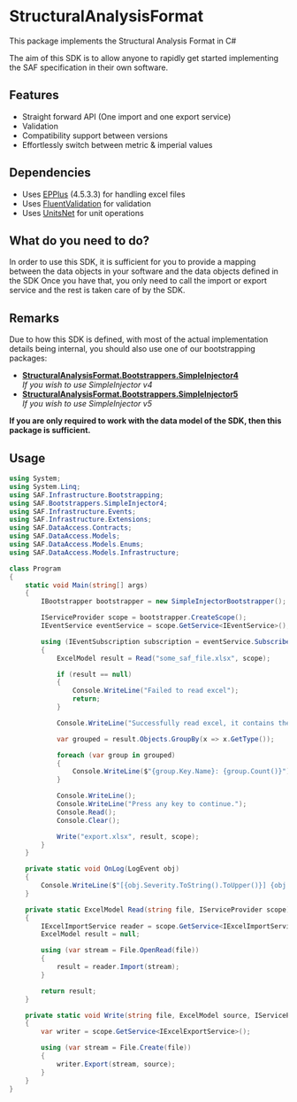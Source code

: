 # StructuralAnalysisFormat
This package implements the Structural Analysis Format in C#

The aim of this SDK is to allow anyone to rapidly get started implementing the SAF specification in their own software.

## Features
- Straight forward API (One import and one export service)
- Validation
- Compatibility support between versions
- Effortlessly switch between metric & imperial values

## Dependencies
- Uses [EPPlus](https://github.com/JanKallman/EPPlus) (4.5.3.3) for handling excel files
- Uses [FluentValidation](https://docs.fluentvalidation.net/en/latest/) for validation
- Uses [UnitsNet](https://github.com/angularsen/UnitsNet) for unit operations

## What do you need to do?
In order to use this SDK, it is sufficient for you to provide a mapping between the data objects in your software and the data objects defined in the SDK
Once you have that, you only need to call the import or export service and the rest is taken care of by the SDK.

## Remarks
Due to how this SDK is defined, with most of the actual implementation details being internal, you should also use one of our bootstrapping packages:
- **[StructuralAnalysisFormat.Bootstrappers.SimpleInjector4](./StructuralAnalysisFormat.Bootstrappers.SimpleInjector4.md)**  
  _If you wish to use SimpleInjector v4_
- **[StructuralAnalysisFormat.Bootstrappers.SimpleInjector5](./StructuralAnalysisFormat.Bootstrappers.SimpleInjector5.md)**  
  _If you wish to use SimpleInjector v5_

**If you are only required to work with the data model of the SDK, then this package is sufficient.**

## Usage
```csharp
using System;
using System.Linq;
using SAF.Infrastructure.Bootstrapping;
using SAF.Bootstrappers.SimpleInjector4;
using SAF.Infrastructure.Events;
using SAF.Infrastructure.Extensions;
using SAF.DataAccess.Contracts;
using SAF.DataAccess.Models;
using SAF.DataAccess.Models.Enums;
using SAF.DataAccess.Models.Infrastructure;

class Program
{
    static void Main(string[] args)
    {
        IBootstrapper bootstrapper = new SimpleInjectorBootstrapper();

        IServiceProvider scope = bootstrapper.CreateScope();
        IEventService eventService = scope.GetService<IEventService>();

        using (IEventSubscription subscription = eventService.Subscribe<LogEvent>(OnLog))
        {
            ExcelModel result = Read("some_saf_file.xlsx", scope);

            if (result == null)
            {
                Console.WriteLine("Failed to read excel");
                return;
            }

            Console.WriteLine("Successfully read excel, it contains the following objects:");

            var grouped = result.Objects.GroupBy(x => x.GetType());

            foreach (var group in grouped)
            {
                Console.WriteLine($"{group.Key.Name}: {group.Count()}");
            }

            Console.WriteLine();
            Console.WriteLine("Press any key to continue.");
            Console.Read();
            Console.Clear();

            Write("export.xlsx", result, scope);
        }
    }

    private static void OnLog(LogEvent obj)
    {
        Console.WriteLine($"[{obj.Severity.ToString().ToUpper()}] {obj.Message}");
    }

    private static ExcelModel Read(string file, IServiceProvider scope)
    {
        IExcelImportService reader = scope.GetService<IExcelImportService>();
        ExcelModel result = null;

        using (var stream = File.OpenRead(file))
        {
            result = reader.Import(stream);
        }

        return result;
    }

    private static void Write(string file, ExcelModel source, IServiceProvider scope)
    {
        var writer = scope.GetService<IExcelExportService>();

        using (var stream = File.Create(file))
        {
            writer.Export(stream, source);
        }
    }
}
```